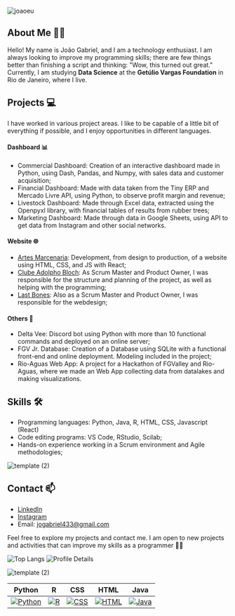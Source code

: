 ![joaoeu](https://github.com/jgabrielsg/jgabrielsg/assets/126505004/43f732a3-93d8-442d-b38a-598affdccaa7)

## About Me 🙋‍♂️
Hello! My name is João Gabriel, and I am a technology enthusiast. I am always looking to improve my programming skills; there are few things better than finishing a script and thinking: "Wow, this turned out great." Currently, I am studying **Data Science** at the **Getúlio Vargas Foundation** in Rio de Janeiro, where I live.

## Projects 💻
I have worked in various project areas. I like to be capable of a little bit of everything if possible, and I enjoy opportunities in different languages.

#### Dashboard 📊
* Commercial Dashboard: Creation of an interactive dashboard made in Python, using Dash, Pandas, and Numpy, with sales data and customer acquisition;
* Financial Dashboard: Made with data taken from the Tiny ERP and Mercado Livre API, using Python, to observe profit margin and revenue;
* Livestock Dashboard: Made through Excel data, extracted using the Openpyxl library, with financial tables of results from rubber trees;
* Marketing Dashboard: Made through data in Google Sheets, using API to get data from Instagram and other social networks.

#### Website 🌐
* [Artes Marcenaria](https://www.artesmarcenaria.com.br/): Development, from design to production, of a website using HTML, CSS, and JS with React;
* [Clube Adolpho Bloch](https://adolphobloch.vercel.app/): As Scrum Master and Product Owner, I was responsible for the structure and planning of the project, as well as helping with the programming;
* [Last Bones](https://last-bones.vercel.app/): Also as a Scrum Master and Product Owner, I was responsible for the webdesign;

#### Others 🎯
* Delta Vee: Discord bot using Python with more than 10 functional commands and deployed on an online server;
* FGV Jr. Database: Creation of a Database using SQLite with a functional front-end and online deployment. Modeling included in the project;
* Rio-Aguas Web App: A project for a Hackathon of FGValley and Rio-Aguas, where we made an Web App collecting data from datalakes and making visualizations.

## Skills 🛠️
* Programming languages: Python, Java, R, HTML, CSS, Javascript (React)
* Code editing programs: VS Code, RStudio, Scilab;
* Hands-on experience working in a Scrum environment and Agile methodologies;

![template (2)](https://github.com/jgabrielsg/jgabrielsg/assets/126505004/bd8d6cfa-1a9e-4543-8918-397f8707eeef)

## Contact 📫
* [LinkedIn](https://www.linkedin.com/in/jo%C3%A3o-gabriel-machado-23b376218/)
* [Instagram](https://www.instagram.com/joaogabrielmachado967/)
* Email: jogabriel433@gmail.com

Feel free to explore my projects and contact me. I am open to new projects and activities that can improve my skills as a programmer 🚀🚀

![Top Langs](https://github-readme-stats.vercel.app/api/top-langs/?username=jgabrielsg&layout=compact&theme=radical) ![Profile Details](http://github-profile-summary-cards.vercel.app/api/cards/profile-details?username=jgabrielsg&theme=dracula)


![template (2)](https://github.com/jgabrielsg/jgabrielsg/assets/126505004/bd8d6cfa-1a9e-4543-8918-397f8707eeef)


| Python | R | CSS | HTML | Java |
|--------|---|-----|------|------|
| [![Python](https://img.shields.io/badge/Python-%2314354C.svg?style=flat&logo=python&logoColor=white)](https://github.com/jgabrielsg/jgabrielsg) | [![R](https://img.shields.io/badge/R-%23276DC3.svg?style=flat&logo=r&logoColor=white)](https://github.com/jgabrielsg/jgabrielsg) | [![CSS](https://img.shields.io/badge/CSS-%231572B6.svg?style=flat&logo=css3&logoColor=white)](https://github.com/jgabrielsg/jgabrielsg) | [![HTML](https://img.shields.io/badge/HTML-%23E34F26.svg?style=flat&logo=html5&logoColor=white)]([link_para_projeto](https://github.com/jgabrielsg/jgabrielsg)) | [![Java](https://img.shields.io/badge/Java-%23ED8B00.svg?style=flat&logo=java&logoColor=white)]([link_para_projeto](https://github.com/jgabrielsg/jgabrielsg)) 
